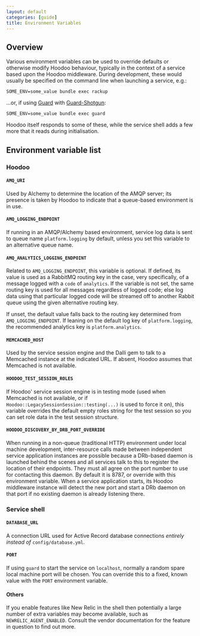 ```yaml
---
layout: default
categories: [guide]
title: Environment Variables
---
```


## Overview

Various environment variables can be used to override defaults or otherwise modify Hoodoo behaviour, typically in the context of a service based upon the Hoodoo middleware. During development, these would usually be specified on the command line when launching a service, e.g.:

    SOME_ENV=some_value bundle exec rackup

...or, if using [Guard](https://github.com/guard/guard) with [Guard-Shotgun](https://github.com/rchampourlier/guard-shotgun):

    SOME_ENV=some_value bundle exec guard

Hoodoo itself responds to some of these, while the service shell adds a few more that it reads during initialisation.

## Environment variable list

### Hoodoo

#### `AMQ_URI`

Used by Alchemy to determine the location of the AMQP server; its presence is taken by Hoodoo to indicate that a queue-based environment is in use.

#### `AMQ_LOGGING_ENDPOINT`

If running in an AMQP/Alchemy based environment, service log data is sent to queue name `platform.logging` by default, unless you set this variable to an alternative queue name.

#### `AMQ_ANALYTICS_LOGGING_ENDPOINT`

Related to `AMQ_LOGGING_ENDPOINT`, this variable is optional. If defined, its value is used as a RabbitMQ routing key in the case, very specifically, of a message logged with a `code` of `analytics`. If the variable is not set, the same routing key is used for all messages regardless of logged code; else log data using that particular logged code will be streamed off to another Rabbit queue using the given alternative routing key.

If unset, the default value falls back to the routing key determined from `AMQ_LOGGING_ENDPOINT`. If leaning on the default log key of `platform.logging`, the recommended analytics key is `platform.analytics`.

#### `MEMCACHED_HOST`

Used by the service session engine and the Dalli gem to talk to a Memcached instance at the indicated URL. If absent, Hoodoo assumes that Memcached is not available.

#### `HOODOO_TEST_SESSION_ROLES`

If Hoodoo' service session engine is in testing mode (used when Memcached is not available, or if `Hoodoo::LegacySessionSession::testing(...)` is used to force it on), this variable overrides the default empty roles string for the test session so you can set role data in the test session structure.

#### `HOODOO_DISCOVERY_BY_DRB_PORT_OVERRIDE`

When running in a non-queue (traditional HTTP) environment under local machine development, inter-resource calls made between independent service application instances are possible because a DRb-based daemon is launched behind the scenes and all services talk to this to register the location of their endpoints. They must all agree on the port number to use for contacting this daemon. By default it is 8787, or override with this environment variable. When a service application starts, its Hoodoo middleware instance will detect the new port and start a DRb daemon on that port if no existing daemon is already listening there.

### Service shell

#### `DATABASE_URL`

A connection URL used for Active Record database connections _entirely instead of_ `config/database.yml`.

#### `PORT`

If using `guard` to start the service on `localhost`, normally a random spare local machine port will be chosen. You can override this to a fixed, known value with the `PORT` environment variable.

#### Others

If you enable features like New Relic in the shell then potentially a large number of extra variables may become available, such as `NEWRELIC_AGENT_ENABLED`. Consult the vendor documentation for the feature in question to find out more.
